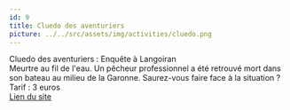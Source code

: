 ```yaml
---
id: 9
title: Cluedo des aventuriers
picture: ../../src/assets/img/activities/cluedo.png
---
```

Cluedo des aventuriers : Enquête à Langoiran  
Meurtre au fil de l'eau. Un pêcheur professionnel a été retrouvé mort dans son bateau au milieu de la Garonne. Saurez-vous faire face à la situation ?  
Tarif : 3 euros  
[Lien du site](https://www.entredeuxmers.com/offre/cluedo-des-aventuriers-enquête-à-langoiran/)
